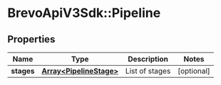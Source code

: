# BrevoApiV3Sdk::Pipeline

## Properties
Name | Type | Description | Notes
------------ | ------------- | ------------- | -------------
**stages** | [**Array&lt;PipelineStage&gt;**](PipelineStage.md) | List of stages | [optional] 


